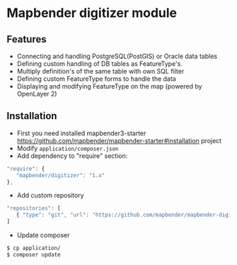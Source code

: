 # Mapbender digitizer module

## Features
* Connecting and handling PostgreSQL(PostGIS) or Oracle data tables
* Defining custom handling of DB tables as FeatureType's. 
* Multiply definition's of the same table with own SQL filter
* Defining custom FeatureType forms to handle the data
* Displaying and modifying FeatureType on the map (powered by OpenLayer 2)

## Installation 
* First you need installed mapbender3-starter https://github.com/mapbender/mapbender-starter#installation project
* Modify ```application/composer.json``` 
 * Add dependency to "require" section:
 ```javascript
"require": {
    "mapbender/digitizer": "1.x"
},
```
 * Add custom repository
 ```javascript
"repositories": [
    { "type": "git", "url": "https://github.com/mapbender/mapbender-digitizer.git"}
]
```

* Update composer

 ```sh
$ cp application/
$ composer update
```